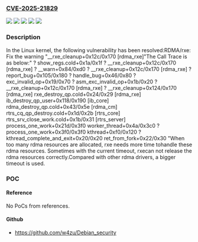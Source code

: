 ### [CVE-2025-21829](https://cve.mitre.org/cgi-bin/cvename.cgi?name=CVE-2025-21829)
![](https://img.shields.io/static/v1?label=Product&message=Linux&color=blue)
![](https://img.shields.io/static/v1?label=Version&message=&color=brightgreen)
![](https://img.shields.io/static/v1?label=Version&message=215d0a755e1bcd92cbe6a71a21194ce7c82ec106%20&color=brightgreen)
![](https://img.shields.io/static/v1?label=Version&message=6.0%20&color=brightgreen)
![](https://img.shields.io/static/v1?label=Vulnerability&message=n%2Fa&color=blue)

### Description

In the Linux kernel, the following vulnerability has been resolved:RDMA/rxe: Fix the warning "__rxe_cleanup+0x12c/0x170 [rdma_rxe]"The Call Trace is as below:"  <TASK>  ? show_regs.cold+0x1a/0x1f  ? __rxe_cleanup+0x12c/0x170 [rdma_rxe]  ? __warn+0x84/0xd0  ? __rxe_cleanup+0x12c/0x170 [rdma_rxe]  ? report_bug+0x105/0x180  ? handle_bug+0x46/0x80  ? exc_invalid_op+0x19/0x70  ? asm_exc_invalid_op+0x1b/0x20  ? __rxe_cleanup+0x12c/0x170 [rdma_rxe]  ? __rxe_cleanup+0x124/0x170 [rdma_rxe]  rxe_destroy_qp.cold+0x24/0x29 [rdma_rxe]  ib_destroy_qp_user+0x118/0x190 [ib_core]  rdma_destroy_qp.cold+0x43/0x5e [rdma_cm]  rtrs_cq_qp_destroy.cold+0x1d/0x2b [rtrs_core]  rtrs_srv_close_work.cold+0x1b/0x31 [rtrs_server]  process_one_work+0x21d/0x3f0  worker_thread+0x4a/0x3c0  ? process_one_work+0x3f0/0x3f0  kthread+0xf0/0x120  ? kthread_complete_and_exit+0x20/0x20  ret_from_fork+0x22/0x30  </TASK>"When too many rdma resources are allocated, rxe needs more time tohandle these rdma resources. Sometimes with the current timeout, rxecan not release the rdma resources correctly.Compared with other rdma drivers, a bigger timeout is used.

### POC

#### Reference
No PoCs from references.

#### Github
- https://github.com/w4zu/Debian_security

